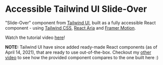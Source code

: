 # Accessible Tailwind UI Slide-Over

"Slide-Over" component from [Tailwind UI](https://tailwindui.com/), built as a fully accessible React component - using [Tailwind CSS](https://tailwindcss.com), [React Aria](https://react-spectrum.adobe.com/react-aria/) and [Framer Motion](https://www.framer.com/motion/).

Watch the tutorial video [here](https://youtu.be/9EqJ-xgmIHc)!

**NOTE:** Tailwind UI have since added ready-made React components (as of April 14, 2021), that are ready to use out-of-the-box. Checkout my [other video](https://youtu.be/7GAvtWmVRSY) to see how the provided component compares to the one built here :)